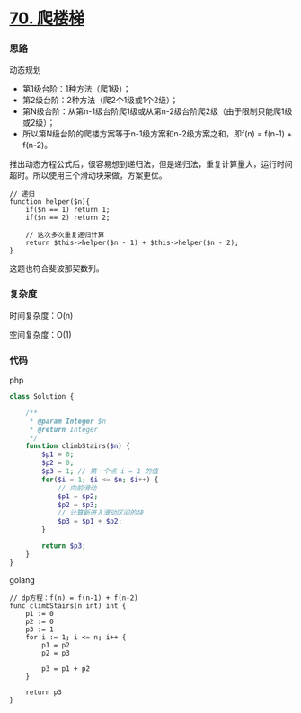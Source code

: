 # [70. 爬楼梯](https://leetcode.cn/problems/climbing-stairs/)

### 思路

动态规划

- 第1级台阶：1种方法（爬1级）；
- 第2级台阶：2种方法（爬2个1级或1个2级）；
- 第N级台阶：从第n-1级台阶爬1级或从第n-2级台阶爬2级（由于限制只能爬1级或2级）；
- 所以第N级台阶的爬楼方案等于n-1级方案和n-2级方案之和，即f(n) = f(n-1) + f(n-2)。

推出动态方程公式后，很容易想到递归法，但是递归法，重复计算量大，运行时间超时。所以使用三个滑动块来做，方案更优。

```
// 递归
function helper($n){
    if($n == 1) return 1;
    if($n == 2) return 2;

    // 这次多次重复递归计算
    return $this->helper($n - 1) + $this->helper($n - 2);
}
```

这题也符合斐波那契数列。

### 复杂度

时间复杂度：O(n)

空间复杂度：O(1)

### 代码

php

```php
class Solution {

    /**
     * @param Integer $n
     * @return Integer
     */
    function climbStairs($n) {
        $p1 = 0;
        $p2 = 0;
        $p3 = 1; // 第一个点 i = 1 的值
        for($i = 1; $i <= $n; $i++) {
            // 向前滑动
            $p1 = $p2;
            $p2 = $p3;
            // 计算新进入滑动区间的块
            $p3 = $p1 + $p2;
        }

        return $p3;
    }
}
```

golang

```golang
// dp方程：f(n) = f(n-1) + f(n-2)
func climbStairs(n int) int {
	p1 := 0
	p2 := 0
	p3 := 1
	for i := 1; i <= n; i++ {
		p1 = p2
		p2 = p3
		
		p3 = p1 + p2
	}
	
	return p3
}
```